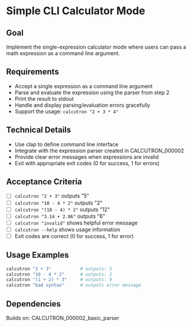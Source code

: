 # Simple CLI Calculator Mode

## Goal
Implement the single-expression calculator mode where users can pass a math expression as a command line argument.

## Requirements
- Accept a single expression as a command line argument
- Parse and evaluate the expression using the parser from step 2
- Print the result to stdout
- Handle and display parsing/evaluation errors gracefully
- Support the usage: `calcutron "2 + 3 * 4"`

## Technical Details
- Use clap to define command line interface
- Integrate with the expression parser created in CALCUTRON_000002
- Provide clear error messages when expressions are invalid
- Exit with appropriate exit codes (0 for success, 1 for errors)

## Acceptance Criteria
- [ ] `calcutron "2 + 3"` outputs "5"
- [ ] `calcutron "10 - 4 * 2"` outputs "2"  
- [ ] `calcutron "(10 - 4) * 2"` outputs "12"
- [ ] `calcutron "3.14 + 2.86"` outputs "6"
- [ ] `calcutron "invalid"` shows helpful error message
- [ ] `calcutron --help` shows usage information
- [ ] Exit codes are correct (0 for success, 1 for error)

## Usage Examples
```bash
calcutron "2 + 3"           # outputs: 5
calcutron "10 - 4 * 2"      # outputs: 2
calcutron "(1 + 2) * 3"     # outputs: 9
calcutron "bad syntax"      # outputs error message
```

## Dependencies
Builds on: CALCUTRON_000002_basic_parser